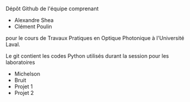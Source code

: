 Dépôt Github de l'équipe comprenant
- Alexandre Shea
- Clément Poulin
  

pour le cours de Travaux Pratiques en Optique Photonique à l'Université Laval.

Le git contient les codes Python utilisés durant la session pour les laboratoires
- Michelson
- Bruit
- Projet 1
- Projet 2
  
